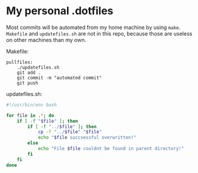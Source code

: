 # My personal .dotfiles

Most commits will be automated from my home machine by using ``make``.
``Makefile`` and ``updatefiles.sh`` are not in this repo, because those are useless on other machines than my own.

Makefile:
```make
pullfiles:
    ./updatefiles.sh
    git add .
    git commit -m "automated commit"
    git push

```

updatefiles.sh:
```bash
#!/usr/bin/env bash

for file in .*; do
    if [ -f "$file" ]; then
        if [ -f "../$file" ]; then
            cp -f "../$file" "$file"
            echo "$file succsessful overwritten!"
        else
            echo "File $file couldnt be found in parent directory!"
        fi
    fi
done

```
